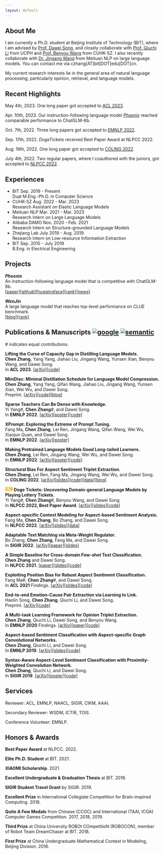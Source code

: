 ```yaml
---
layout: default
---
```


## About Me

I am currently a Ph.D. student at Beijing Institute of Technology (BIT), where I am advised by [Prof. Dawei Song](http://cs.bit.edu.cn/szdw/jsml/js/sdw/index.htm), and closely collaborate with [Prof. Qiuchi Li](https://qiuchili.github.io) from UCPH and [Prof. Benyou Wang](https://wabyking.github.io/old) from CUHK-SZ. I also recently collaborate with [Dr. Jingang Wang](https://sites.google.com/site/bitwjg/) from Meituan NLP on large language models. You can contact me via czhang[AT]bit[DOT]edu[DOT]cn.

My current research interests lie in the general area of natural language processing, particularly opinion, retrieval, and language models.

## Recent Highlights

May 4th, 2023. One long paper got accepted to [ACL 2023](https://2023.aclweb.org/).

Apr. 10th, 2023. Our instruction-following language model [*Phoenix*](https://github.com/FreedomIntelligence/LLMZoo) reached comparable performance to ChatGLM-6b.

Oct. 7th, 2022. Three long papers got accepted to [EMNLP 2022](https://2022.emnlp.org/).

Sep. 17th, 2022. *DogeTickets* received Best Paper Award at NLPCC 2022.

Aug. 16th, 2022. One long paper got accepted to [COLING 2022](https://coling2022.org/).

July 4th, 2022. Two regular papers, where I coauthored with the juniors, got accepted to [NLPCC 2022](http://tcci.ccf.org.cn/conference/2022/).

## Experiences

<ul class="timeline">
	<li>
		<div class="direction-r">
			<div class="flag-wrapper">
				<span class="flag">BIT</span>
				<span class="time-wrapper"><span class="time">Sep. 2019 - Present</span></span>
			</div>
			<div class="desc">Dual M.Eng.-Ph.D. in Computer Science</div>
		</div>
	</li>
	<li>
		<div class="direction-r">
			<div class="flag-wrapper">
				<span class="flag">CUHK-SZ</span>
				<span class="time-wrapper"><span class="time">Aug. 2022 - Mar. 2023</span></span>
			</div>
			<div class="desc">Research Assistant on Elastic Language Models</div>
		</div>
	</li>
    	<li>
		<div class="direction-l">
			<div class="flag-wrapper">
				<span class="flag">Meituan NLP</span>
				<span class="time-wrapper"><span class="time">Mar. 2021 - Mar. 2023</span></span>
			</div>
			<div class="desc">Research Intern on Large Language Models</div>
		</div>
	</li>
	<li>
		<div class="direction-l">
			<div class="flag-wrapper">
				<span class="flag">Alibaba DAMO</span>
				<span class="time-wrapper"><span class="time">Nov. 2020 - Feb. 2021</span></span>
			</div>
			<div class="desc">Research Intern on Structure-grounded Language Models</div>
		</div>
	</li>
    	<li>
		<div class="direction-l">
			<div class="flag-wrapper">
				<span class="flag">Zhejiang Lab</span>
				<span class="time-wrapper"><span class="time">July 2019 - Aug. 2019</span></span>
			</div>
			<div class="desc">Research Intern on Low-resource Information Extraction</div>
		</div>
	</li>
	<li>
		<div class="direction-r">
			<div class="flag-wrapper">
				<span class="flag">BIT</span>
				<span class="time-wrapper"><span class="time">Sep. 2015 - July 2019</span></span>
			</div>
			<div class="desc">B.Eng. in Electrical Engineering</div>
		</div>
	</li>
</ul>

## Projects

***Phoenix*** <br>
An instruction-following language model that is competitive with ChatGLM-6b. <br>
[[paper]](https://arxiv.org/abs/2304.10453)[[github]](https://github.com/FreedomIntelligence/LLMZoo)[[huggingface]](https://huggingface.co/FreedomIntelligence/phoenix-inst-chat-7b)[[rank]](https://www.superclueai.com/)[[news]](https://www.jiqizhixin.com/articles/2023-04-16-2)

***WenJin*** <br>
A large language model that reaches top-level performance on CLUE benchmark. <br>
[[blog]](https://www.6aiq.com/article/1681621552327)[[rank]](https://cluebenchmarks.com/en/rank.html)

## Publications & Manuscripts [<img src="./assets/imgs/google.ico" width="22" height="22" alt="google" align=center/>](https://scholar.google.com/citations?user=IMwAXWcAAAAJ) [<img src="./assets/imgs/semantic.ico" width="22" height="22" alt="semantic" align=center/>](https://www.semanticscholar.org/author/Chen-Zhang/145107889) 
\# indicates equal contributions.

**Lifting the Curse of Capacity Gap in Distilling Language Models.** <br>
**Chen Zhang**, Yang Yang, Jiahao Liu, Jingang Wang, Yunsen Xian, Benyou Wang, and Dawei Song.  <br>
In **ACL 2023**. [[arXiv]](https://arxiv.org/abs/2305.12129)[[code]](https://github.com/GeneZC/MiniMoE)

**MiniDisc: Minimal Distillation Schedule for Language Model Compression.** <br>
**Chen Zhang**, Yang Yang, Qifan Wang, Jiahao Liu, Jingang Wang, Yunsen Xian, Wei Wu, and Dawei Song. <br>
Preprint. [[arXiv]](https://arxiv.org/abs/2205.14570)[[code]](https://github.com/GeneZC/MiniDisc)[[blog]](https://zhuanlan.zhihu.com/p/572071788) <br>

**Sparse Teachers Can Be Dense with Knowledge.** <br>
Yi Yang\#, **Chen Zhang**\#, and Dawei Song.  <br>
In **EMNLP 2022**. [[arXiv]](https://arxiv.org/abs/2210.03923)[[poster]](./assets/files/EMNLP2022_StarK.pdf)[[code]](https://github.com/GeneZC/StarK)

**XPrompt: Exploring the Extreme of Prompt Tuning.** <br>
Fang Ma, **Chen Zhang**, Lei Ren, Jingang Wang, Qifan Wang, Wei Wu, Xiaojun Quan, and Dawei Song. <br>
In **EMNLP 2022**. [[arXiv]](https://arxiv.org/abs/2210.04457)[[poster]](./assets/files/EMNLP2022_XPrompt.pdf)

**Making Pretrained Language Models Good Long-tailed Learners.** <br>
**Chen Zhang**, Lei Ren, Jingang Wang, Wei Wu, and Dawei Song. <br>
In **EMNLP 2022**. [[arXiv]](https://arxiv.org/abs/2205.05461)[[poster]](./assets/files/EMNLP2022_Glee.pdf)[[code]](https://github.com/GeneZC/Glee)

**Structural Bias For Aspect Sentiment Triplet Extraction.** <br>
**Chen Zhang**, Lei Ren, Fang Ma, Jingang Wang, Wei Wu, and Dawei Song. <br>
In **COLING 2022**. [[arXiv]](https://arxiv.org/abs/2209.00820)[[slides]](./assets/files/COLING2022_StructBias.pdf)[[code]](https://github.com/GeneZC/StructBias)[[data]](https://github.com/GeneZC/StructBias)[[blog]](https://tech.meituan.com/2021/10/20/the-applications-of-sentiment-analysis-meituan.html)

**<img src="./assets/imgs/dogetickets.png" width="25" height="15" alt="dogetickets" align=center/> Doge Tickets: Uncovering Domain-general Language Models by Playing Lottery Tickets.** <br>
Yi Yang\#, **Chen Zhang**\#, Benyou Wang, and Dawei Song. <br> 
In **NLPCC 2022, Best Paper Award**. [[arXiv]](https://arxiv.org/abs/2207.09638)[[slides]](./assets/files/NLPCC2022_DogeTickets.pdf)[[code]](https://github.com/Ylily1015/DogeTickets)

**Aspect-specific Context Modeling for Aspect-based Sentiment Analysis.** <br>
Fang Ma, **Chen Zhang**, Bo Zhang, and Dawei Song. <br>
In **NLPCC 2022**. [[arXiv]](https://arxiv.org/abs/2207.08099)[[slides]](./assets/files/NLPCC2022_AspCon.pdf)[[data]](https://github.com/GeneZC/advABSA)

**Adaptable Text Matching via Meta-Weight Regulator.** <br>
Bo Zhang, **Chen Zhang**, Fang Ma, and Dawei Song. <br>
In **SIGIR 2022**. [[arXiv]](https://arxiv.org/abs/2204.12668)[[paper]](https://dl.acm.org/doi/10.1145/3477495.3531932)[[slides]](./assets/files/SIGIR2022_MWR.pdf)

**A Simple Baseline for Cross-domain Few-shot Text Classification.** <br>
**Chen Zhang** and Dawei Song. <br>
In **NLPCC 2021**. [[paper]](https://link.springer.com/chapter/10.1007/978-3-030-88480-2_56)[[slides]](./assets/files/NLPCC2021_XFew.pdf)[[code]](https://github.com/GeneZC/XFew)

**Exploiting Position Bias for Robust Aspect Sentiment Classification.** <br>
Fang Ma\#, **Chen Zhang**\#, and Dawei Song. <br>
In **ACL 2021** Findings. [[arXiv]](https://arxiv.org/abs/2105.14210)[[slides]](./assets/files/ACL2021_PosBias.pdf)[[code]](https://github.com/BD-MF/POS4ASC)

**End-to-end Emotion-Cause Pair Extraction via Learning to Link.** <br>
Haolin Song, **Chen Zhang**, Qiuchi Li, and Dawei Song. <br>
Preprint. [[arXiv]](https://arxiv.org/abs/2002.10710)[[code]](https://github.com/shl5133/E2EECPE)

**A Multi-task Learning Framework for Opinion Triplet Extraction.** <br>
**Chen Zhang**, Qiuchi Li, Dawei Song, and Benyou Wang. <br>
In **EMNLP 2020** Findings. [[arXiv]](https://arxiv.org/abs/2010.01512)[[paper]](https://www.aclweb.org/anthology/2020.findings-emnlp.72/)[[code]](https://github.com/GeneZC/OTE-MTL)

**Aspect-based Sentiment Classification with Aspect-specific Graph Convolutional Networks.** <br>
**Chen Zhang**, Qiuchi Li, and Dawei Song. <br>
In **EMNLP 2019**. [[arXiv]](https://arxiv.org/abs/1909.03477)[[slides]](./assets/files/EMNLP2019_ASGCN.pdf)[[code]](https://github.com/GeneZC/ASGCN)

**Syntax-Aware Aspect-Level Sentiment Classification with Proximity-Weighted Convolution Network.** <br>
**Chen Zhang**, Qiuchi Li, and Dawei Song. <br>
In **SIGIR 2019**. [[arXiv]](https://arxiv.org/abs/1909.10171)[[poster]](./assets/files/SIGIR2019_PWCN.pdf)[[code]](https://github.com/GeneZC/PWCN)

## Services

Reviewer: ACL, EMNLP, NAACL, SIGIR, CIKM, AAAI.

Secondary Reviewer: WSDM, ICTIR, TOIS.

Conference Volunteer: EMNLP.

## Honors & Awards

**Best Paper Award** at NLPCC. 2022.

**Elite Ph.D. Student** at BIT. 2021.

**XIAOMI Scholarship**. 2021.

**Excellent Undergraduate & Graduation Thesis** at BIT. 2019.

**SIGIR Student Travel Grant** by SIGIR. 2019.

**Excellent Prize** in International Collegiate Competition for Brain-inspired Computing. 2018.

**Quite A Few Medals** from Chinese (CCGC) and International (TAAI, ICGA) Computer Games Competition. 2017, 2018, 2019.

**Third Prize** at China University ROBOt COmpetitioN (ROBOCON), member of Robot Team DreamChaser at BIT. 2018.

**First Prize** at China Undergraduate Mathematical Contest in Modeling, Beijing Division. 2016.
